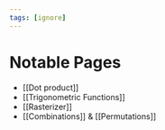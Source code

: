 ```yaml
---
tags: [ignore]
---
```


# Notable Pages

- [[Dot product]]
- [[Trigonometric Functions]]
- [[Rasterizer]]
- [[Combinations]] & [[Permutations]]
